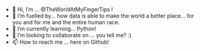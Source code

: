 - 👋 Hi, I’m ... @TheWorldAtMyFingerTips !
- 👀 I’m fuelled by... how data is able to make the world a better place... for you and for me and the entire human race.
- 🌱 I’m currently learning... Python!
- 💞️ I’m looking to collaborate on ... you tell me? :)
- 📫 How to reach me ... here on Github!

<!---
TheWorldAtMyFingerTips/TheWorldAtMyFingerTips is a ✨ special ✨ repository because its `README.md` (this file) appears on your GitHub profile.
You can click the Preview link to take a look at your changes.
--->

